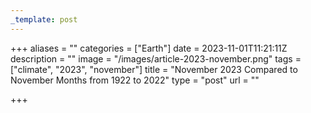 ```yaml
---
_template: post
---
```




+++
aliases = ""
categories = ["Earth"]
date = 2023-11-01T11:21:11Z
description = ""
image = "/images/article-2023-november.png"
tags = ["climate", "2023", "november"]
title = "November 2023 Compared to November Months from 1922 to 2022"
type = "post"
url = ""

+++
